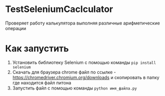 # TestSeleniumCaclculator

Проверяет работу калькулятора выполняя различные арифметические операции

# Как запустить

1. Установить библиотеку Selenium с помощью команды `pip install selenium`
2. Скачать для браузера chrome файл по ссылке - https://chromedriver.chromium.org/downloads и скопировать в папку где находится файл питона
3. Запустить файл с помощью команды `python имя_файла.py`
